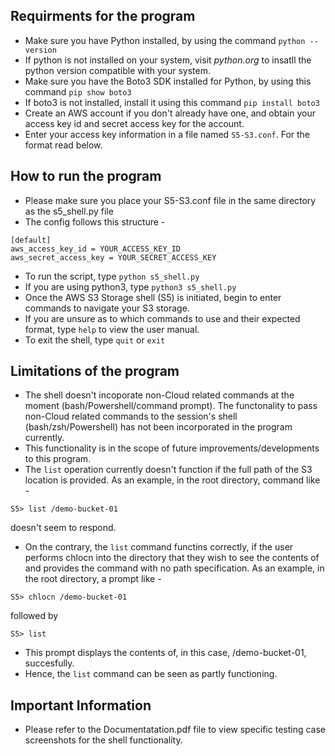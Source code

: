 
## Requirments for the program

* Make sure you have Python installed, by using the command `python --version`
* If python is not installed on your system, visit  *python.org* to insatll the python version compatible with your system.
* Make sure you have the Boto3 SDK installed for Python, by using this command `pip show boto3`
* If boto3 is not installed, install it using this command `pip install boto3`
* Create an AWS account if you don't already have one, and obtain your access key id and secret access key for the account.
* Enter your access key information in a file named `S5-S3.conf`. For the format read below. 

## How to run the program

* Please make sure you place your S5-S3.conf file in the same directory as the s5_shell.py file
* The config follows this structure - 

```
[default]
aws_access_key_id = YOUR_ACCESS_KEY_ID
aws_secret_access_key = YOUR_SECRET_ACCESS_KEY

```
* To run the script, type  `python s5_shell.py`
* If you are using python3, type `python3 s5_shell.py`
* Once the AWS S3 Storage shell (S5) is initiated, begin to enter commands to navigate your S3 storage.
* If you are unsure as to which commands to use and their expected format, type `help` to view the user manual.
* To exit the shell, type `quit` or `exit`

## Limitations of the program

* The shell doesn't incoporate non-Cloud related commands at the moment (bash/Powershell/command prompt). The functonality to pass non-Cloud related commands to the session's shell (bash/zsh/Powershell) has not been incorporated in the program currently.
* This functionality is in the scope of future improvements/developments to this program.
* The `list` operation currently doesn't function if the full path of the S3 location is provided. As an example, in the root directory, command like - 
```
S5> list /demo-bucket-01
```
doesn't seem to respond. 
* On the contrary, the `list` command functins correctly, if the user performs chlocn into the directory that they wish to see the contents of and provides the command with no path specification. As an example, in the root directory, a prompt like - 
```
S5> chlocn /demo-bucket-01
```
followed by 
```
S5> list
```
* This prompt displays the contents of, in this case, /demo-bucket-01, succesfully. 
* Hence, the `list` command can be seen as partly functioning.

## Important Information

* Please refer to the Documentatation.pdf file to view specific testing case screenshots for the shell functionality.
